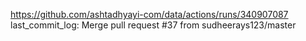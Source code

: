 https://github.com/ashtadhyayi-com/data/actions/runs/340907087
last_commit_log: Merge pull request #37 from sudheerays123/master